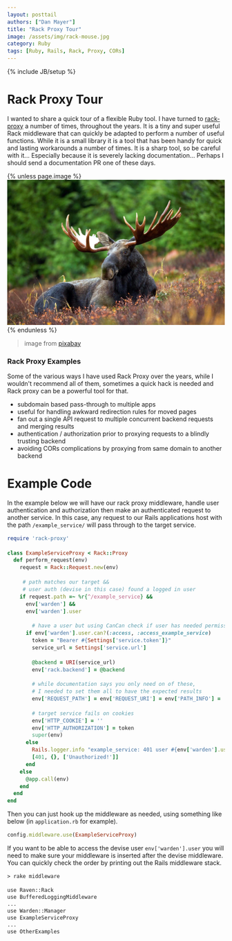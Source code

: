 ```yaml
---
layout: posttail
authors: ["Dan Mayer"]
title: "Rack Proxy Tour"
image: /assets/img/rack-mouse.jpg
category: Ruby
tags: [Ruby, Rails, Rack, Proxy, CORs]
---
```

{% include JB/setup %}


# Rack Proxy Tour

I wanted to share a quick tour of a flexible Ruby tool. I have turned to [rack-proxy](https://github.com/ncr/rack-proxy) a number of times, throughout the years. It is a tiny and super useful Rack middleware that can quickly be adapted to perform a number of useful functions. While it is a small library it is a tool that has been handy for quick and lasting workarounds a number of times. It is a sharp tool, so be careful with it... Especially because it is severely lacking documentation... Perhaps I should send a documentation PR one of these days.

{% unless page.image %}
![Job Challenge](/assets/img/rack-mouse.jpg)
{% endunless %}
> image from [pixabay](https://pixabay.com/en/moose-moose-rack-male-bull-animal-70254/)

### Rack Proxy Examples

Some of the various ways I have used Rack Proxy over the years, while I wouldn't recommend all of them, sometimes a quick hack is needed and Rack proxy can be a powerful tool for that.

* subdomain based pass-through to multiple apps
* useful for handling awkward redirection rules for moved pages
* fan out a single API request to multiple concurrent backend requests and merging results
* authentication / authorization prior to proxying requests to a blindly trusting backend
* avoiding CORs complications by proxying from same domain to another backend

# Example Code

In the example below we will have our rack proxy middleware, handle user authentication and authorization then make an authenticated request to another service. In this case, any request to our Rails applications host with the path `/example_service/` will pass through to the target service.

```ruby
require 'rack-proxy'

class ExampleServiceProxy < Rack::Proxy
  def perform_request(env)
    request = Rack::Request.new(env)

	 # path matches our target &&
	 # user auth (devise in this case) found a logged in user
    if request.path =~ %r{^/example_service} &&
      env['warden'] &&
      env['warden'].user

		# have a user but using CanCan check if user has needed permissions
      if env['warden'].user.can?(:access, :access_example_service)
        token = "Bearer #{Settings['service.token']}"
        service_url = Settings['service.url']

        @backend = URI(service_url)
        env['rack.backend'] = @backend
        
        # while documentation says you only need on of these,
        # I needed to set them all to have the expected results
        env['REQUEST_PATH'] = env['REQUEST_URI'] = env['PATH_INFO'] = '/api/target_service_path'
        
        # target service fails on cookies
        env['HTTP_COOKIE'] = ''
        env['HTTP_AUTHORIZATION'] = token
        super(env)
      else
        Rails.logger.info "example_service: 401 user #{env['warden'].user.inspect} denied"
        [401, {}, ['Unauthorized!']]
      end
    else
      @app.call(env)
    end
  end
end
```

Then you can just hook up the middleware as needed, using something like below (in `application.rb` for example).

```ruby
config.middleware.use(ExampleServiceProxy)
```

If you want to be able to access the devise user `env['warden'].user` you will need to make sure your middleware is inserted after the devise middleware. You can quickly check the order by printing out the Rails middleware stack.

```
> rake middleware

use Raven::Rack
use BufferedLoggingMiddleware
...
use Warden::Manager
use ExampleServiceProxy
...
use OtherExamples
```
